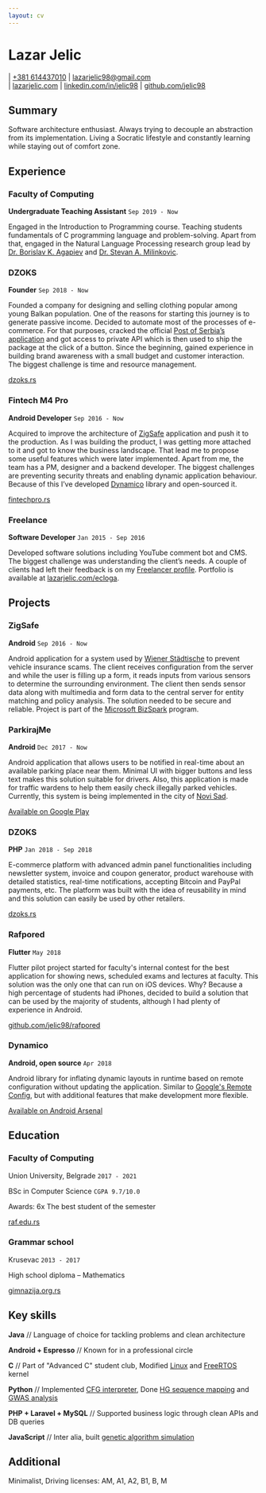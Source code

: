 ```yaml
---
layout: cv
---
```

# Lazar Jelic

<div id="webaddress">
	<div>
		| <a href="tel:+381614437010">+381 614437010</a>
		| <a href="mailto:lazarjelic98@gmail.com">lazarjelic98@gmail.com</a>
		<br/>
		| <a href="https://www.lazarjelic.com">lazarjelic.com</a>
		| <a href="https://www.linkedin.com/in/jelic98">linkedin.com/in/jelic98</a>
		| <a href="https://www.github.com/jelic98">github.com/jelic98</a>
	</div>
</div>

## Summary
Software architecture enthusiast.
Always trying to decouple an abstraction from its implementation.
Living a Socratic lifestyle and constantly learning while staying out of comfort zone.

## Experience

### Faculty of Computing
__Undergraduate Teaching Assistant__
`Sep 2019 - Now`

Engaged in the Introduction to Programming course.
Teaching students fundamentals of C programming language and problem-solving.
Apart from that, engaged in the Natural Language Processing research group lead by [Dr. Borislav K. Agapiev](https://www.raf.edu.rs/en/component/k2/item/5583-agapiev-k-borislav) and [Dr. Stevan A. Milinkovic](https://www.raf.edu.rs/en/component/k2/item/5578-milinkovic-a-stevan).

### DZOKS
__Founder__
`Sep 2018 - Now`

Founded a company for designing and selling clothing popular among young Balkan population.
One of the reasons for starting this journey is to generate passive income.
Decided to automate most of the processes of e-commerce.
For that purposes, cracked the official [Post of Serbia’s application](https://play.google.com/store/apps/details?id=rs.assecosee.pttandroidapp) and got access to private API which is then used to ship the package at the click of a button.
Since the beginning, gained experience in building brand awareness with a small budget and customer interaction.
The biggest challenge is time and resource management.

[dzoks.rs](https://dzoks.rs)

### Fintech M4 Pro
__Android Developer__
`Sep 2016 - Now`

Acquired to improve the architecture of [ZigSafe](https://app.zigsafe.com) application and push it to the production.
As I was building the product, I was getting more attached to it and got to know the business landscape.
That lead me to propose some useful features which were later implemented.
Apart from me, the team has a PM, designer and a backend developer.
The biggest challenges are preventing security threats and enabling dynamic application behaviour.
Because of this I’ve developed [Dynamico](https://android-arsenal.com/details/1/6926) library and open-sourced it.

[fintechpro.rs](https://fintechpro.rs)

### Freelance
__Software Developer__
`Jan 2015 - Sep 2016`

Developed software solutions including YouTube comment bot and CMS.
The biggest challenge was understanding the client’s needs.
A couple of clients had left their feedback is on my [Freelancer profile](https://www.freelancer.com/u/jelic).
Portfolio is available at [lazarjelic.com/ecloga](https://lazarjelic.com/ecloga).

## Projects

### ZigSafe
__Android__
`Sep 2016 - Now`

Android application for a system used by [Wiener Städtische](https://wiener.co.rs) to prevent vehicle insurance scams.
The client receives configuration from the server and while the user is filling up a form, it reads inputs from various sensors to determine the surrounding environment.
The client then sends sensor data along with multimedia and form data to the central server for entity matching and policy analysis.
The solution needed to be secure and reliable.
Project is part of the [Microsoft BizSpark](https://startups.microsoft.com) program.

### ParkirajMe
__Android__
`Dec 2017 - Now`

Android application that allows users to be notified in real-time about an available parking place near them.
Minimal UI with bigger buttons and less text makes this solution suitable for drivers.
Also, this application is made for traffic wardens to help them easily check illegally parked vehicles.
Currently, this system is being implemented in the city of [Novi Sad](https://en.wikipedia.org/wiki/Novi_Sad).

[Available on Google Play](https://play.google.com/store/apps/details?id=com.synvolt.parkirajme)

### DZOKS
__PHP__
`Jan 2018 - Sep 2018`

E-commerce platform with advanced admin panel functionalities including newsletter system, invoice and coupon generator, product warehouse with detailed statistics, real-time notifications, accepting Bitcoin and PayPal payments, etc.
The platform was built with the idea of reusability in mind and this solution can easily be used by other retailers.

[dzoks.rs](https://dzoks.rs)

### Rafpored
__Flutter__
`May 2018`

Flutter pilot project started for faculty's internal contest for the best application for showing news, scheduled exams and lectures at faculty.
This solution was the only one that can run on iOS devices.
Why?
Because a high percentage of students had iPhones, decided to build a solution that can be used by the majority of students, although I had plenty of experience in Android.

[github.com/jelic98/rafpored](https://www.github.com/jelic98/rafpored)

### Dynamico
__Android, open source__
`Apr 2018`

Android library for inflating dynamic layouts in runtime based on remote configuration without updating the application.
Similar to [Google's Remote Config](https://firebase.google.com/docs/remote-config), but with additional features that make development more flexible.

[Available on Android Arsenal](https://android-arsenal.com/details/1/6926)

## Education

### Faculty of Computing
Union University, Belgrade
`2017 - 2021`

BSc in Computer Science 
`CGPA 9.7/10.0`

Awards: 6x The best student of the semester

[raf.edu.rs](https://raf.edu.rs)

### Grammar school
Krusevac
`2013 - 2017`

High school diploma – Mathematics

[gimnazija.org.rs](http://gimnazija.org.rs)

## Key skills

__Java__
// Language of choice for tackling problems and clean architecture

__Android + Espresso__
// Known for in a professional circle

__C__
// Part of "Advanced C" student club, Modified [Linux](https://github.com/jelic98/raf_os) and [FreeRTOS](https://github.com/jelic98/raf_srv) kernel

__Python__
// Implemented [CFG interpreter](https://github.com/jelic98/raf_pp/tree/master/project_2), Done [HG sequence mapping](https://github.com/jelic98/raf_uub/blob/master/project_2/main.ipynb) and [GWAS analysis](https://github.com/jelic98/raf_uub/blob/master/project_1/main.ipynb)

__PHP + Laravel + MySQL__
// Supported business logic through clean APIs and DB queries

__JavaScript__
// Inter alia, built [genetic algorithm simulation](https://lazarjelic.com/ecloga/projects/genetic)

## Additional

Minimalist, Driving licenses: AM, A1, A2, B1, B, M
